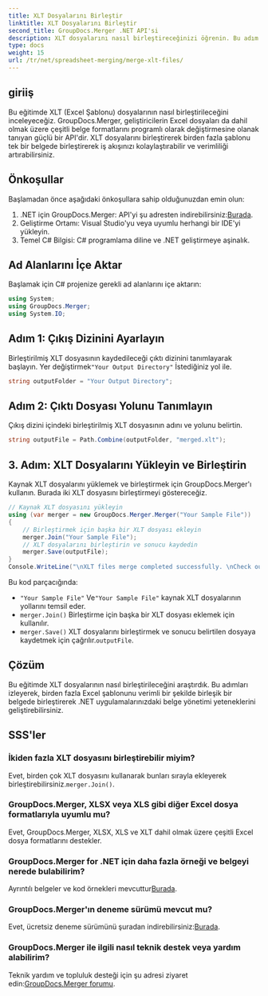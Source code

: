 ```yaml
---
title: XLT Dosyalarını Birleştir
linktitle: XLT Dosyalarını Birleştir
second_title: GroupDocs.Merger .NET API'si
description: XLT dosyalarını nasıl birleştireceğinizi öğrenin. Bu adım adım kılavuzla Excel şablonlarını C#'ta programlı bir şekilde birleştirin.
type: docs
weight: 15
url: /tr/net/spreadsheet-merging/merge-xlt-files/
---
```

## giriiş
Bu eğitimde XLT (Excel Şablonu) dosyalarının nasıl birleştirileceğini inceleyeceğiz. GroupDocs.Merger, geliştiricilerin Excel dosyaları da dahil olmak üzere çeşitli belge formatlarını programlı olarak değiştirmesine olanak tanıyan güçlü bir API'dir. XLT dosyalarını birleştirerek birden fazla şablonu tek bir belgede birleştirerek iş akışınızı kolaylaştırabilir ve verimliliği artırabilirsiniz.
## Önkoşullar
Başlamadan önce aşağıdaki önkoşullara sahip olduğunuzdan emin olun:
1.  .NET için GroupDocs.Merger: API'yi şu adresten indirebilirsiniz:[Burada](https://releases.groupdocs.com/merger/net/).
2. Geliştirme Ortamı: Visual Studio'yu veya uyumlu herhangi bir IDE'yi yükleyin.
3. Temel C# Bilgisi: C# programlama diline ve .NET geliştirmeye aşinalık.

## Ad Alanlarını İçe Aktar
Başlamak için C# projenize gerekli ad alanlarını içe aktarın:
```csharp
using System; 
using GroupDocs.Merger;
using System.IO;
```
## Adım 1: Çıkış Dizinini Ayarlayın
 Birleştirilmiş XLT dosyasının kaydedileceği çıktı dizinini tanımlayarak başlayın. Yer değiştirmek`"Your Output Directory"` İstediğiniz yol ile.
```csharp
string outputFolder = "Your Output Directory";
```
## Adım 2: Çıktı Dosyası Yolunu Tanımlayın
Çıkış dizini içindeki birleştirilmiş XLT dosyasının adını ve yolunu belirtin.
```csharp
string outputFile = Path.Combine(outputFolder, "merged.xlt");
```
## 3. Adım: XLT Dosyalarını Yükleyin ve Birleştirin
Kaynak XLT dosyalarını yüklemek ve birleştirmek için GroupDocs.Merger'ı kullanın. Burada iki XLT dosyasını birleştirmeyi göstereceğiz.
```csharp
// Kaynak XLT dosyasını yükleyin
using (var merger = new GroupDocs.Merger.Merger("Your Sample File"))
{
    // Birleştirmek için başka bir XLT dosyası ekleyin
    merger.Join("Your Sample File");
    // XLT dosyalarını birleştirin ve sonucu kaydedin
    merger.Save(outputFile);
}
Console.WriteLine("\nXLT files merge completed successfully. \nCheck output in {0}", outputFolder);
```
Bu kod parçacığında:
- `"Your Sample File"` Ve`"Your Sample File"` kaynak XLT dosyalarının yollarını temsil eder.
- `merger.Join()` Birleştirme için başka bir XLT dosyası eklemek için kullanılır.
- `merger.Save()` XLT dosyalarını birleştirmek ve sonucu belirtilen dosyaya kaydetmek için çağrılır.`outputFile`.

## Çözüm
Bu eğitimde XLT dosyalarının nasıl birleştirileceğini araştırdık. Bu adımları izleyerek, birden fazla Excel şablonunu verimli bir şekilde birleşik bir belgede birleştirerek .NET uygulamalarınızdaki belge yönetimi yeteneklerini geliştirebilirsiniz.

## SSS'ler
### İkiden fazla XLT dosyasını birleştirebilir miyim?
Evet, birden çok XLT dosyasını kullanarak bunları sırayla ekleyerek birleştirebilirsiniz.`merger.Join()`.
### GroupDocs.Merger, XLSX veya XLS gibi diğer Excel dosya formatlarıyla uyumlu mu?
Evet, GroupDocs.Merger, XLSX, XLS ve XLT dahil olmak üzere çeşitli Excel dosya formatlarını destekler.
### GroupDocs.Merger for .NET için daha fazla örneği ve belgeyi nerede bulabilirim?
 Ayrıntılı belgeler ve kod örnekleri mevcuttur[Burada](https://reference.groupdocs.com/merger/net/).
### GroupDocs.Merger'ın deneme sürümü mevcut mu?
 Evet, ücretsiz deneme sürümünü şuradan indirebilirsiniz:[Burada](https://releases.groupdocs.com/).
### GroupDocs.Merger ile ilgili nasıl teknik destek veya yardım alabilirim?
 Teknik yardım ve topluluk desteği için şu adresi ziyaret edin:[GroupDocs.Merger forumu](https://forum.groupdocs.com/c/merger/32).